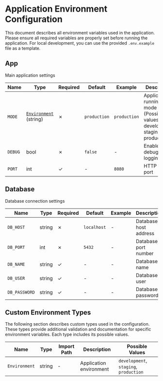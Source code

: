 # Application Environment Configuration

This document describes all environment variables used in the application.
Please ensure all required variables are properly set before running the application.
For local development, you can use the provided `.env.example` file as a template.


## App

Main application settings

| Name | Type | Required | Default | Example | Description |
|--------|------|----------|---------|---------|-------------|
| `MODE` | [`Environment`](#custom-types) (string) | ✗ | `production` | `production` | Application running mode (Possible values: development, staging, production) |
| `DEBUG` | bool | ✗ | `false` | - | Enable debug logging |
| `PORT` | int | ✓ | - | `8080` | HTTP server port |

## Database

Database connection settings

| Name | Type | Required | Default | Example | Description |
|--------|------|----------|---------|---------|-------------|
| `DB_HOST` | string | ✗ | `localhost` | - | Database host address |
| `DB_PORT` | int | ✗ | `5432` | - | Database port number |
| `DB_NAME` | string | ✓ | - | - | Database name |
| `DB_USER` | string | ✓ | - | - | Database user |
| `DB_PASSWORD` | string | ✓ | - | - | Database password |

## Custom Environment Types

The following section describes custom types used in the configuration.
These types provide additional validation and documentation for specific environment variables.
Each type includes its possible values.


| Name | Type | Import Path | Description | Possible Values |
|----|------|------------|-------------|----------------|
| `Environment` | string | - | Application environment | `development`, `staging`, `production` | 